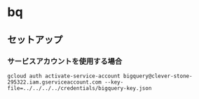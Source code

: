 # bq
## セットアップ
### サービスアカウントを使用する場合
```
gcloud auth activate-service-account bigquery@clever-stone-295322.iam.gserviceaccount.com --key-file=../../../../credentials/bigquery-key.json
```
